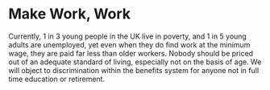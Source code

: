 Make Work, Work
===============

Currently, 1 in 3 young people in the UK live in poverty, and 1 in 5 
young adults are unemployed, yet even when they do find work at the 
minimum wage, they are paid far less than older workers. Nobody should 
be priced out of an adequate standard of living, especially not on the 
basis of age. We will object to discrimination within the benefits 
system for anyone not in full time education or retirement.